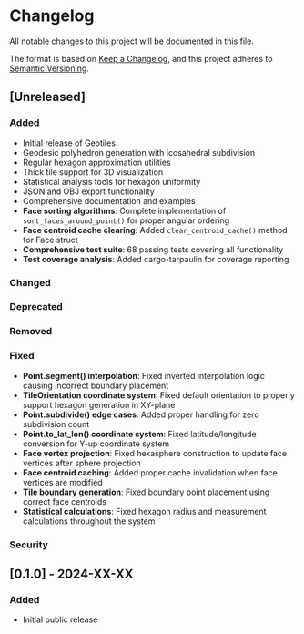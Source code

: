 # Changelog

All notable changes to this project will be documented in this file.

The format is based on [Keep a Changelog](https://keepachangelog.com/en/1.0.0/),
and this project adheres to [Semantic Versioning](https://semver.org/spec/v2.0.0.html).

## [Unreleased]

### Added
- Initial release of Geotiles
- Geodesic polyhedron generation with icosahedral subdivision
- Regular hexagon approximation utilities
- Thick tile support for 3D visualization
- Statistical analysis tools for hexagon uniformity
- JSON and OBJ export functionality
- Comprehensive documentation and examples
- **Face sorting algorithms**: Complete implementation of `sort_faces_around_point()` for proper angular ordering
- **Face centroid cache clearing**: Added `clear_centroid_cache()` method for Face struct
- **Comprehensive test suite**: 68 passing tests covering all functionality
- **Test coverage analysis**: Added cargo-tarpaulin for coverage reporting

### Changed

### Deprecated

### Removed

### Fixed
- **Point.segment() interpolation**: Fixed inverted interpolation logic causing incorrect boundary placement
- **TileOrientation coordinate system**: Fixed default orientation to properly support hexagon generation in XY-plane  
- **Point.subdivide() edge cases**: Added proper handling for zero subdivision count
- **Point.to_lat_lon() coordinate system**: Fixed latitude/longitude conversion for Y-up coordinate system
- **Face vertex projection**: Fixed hexasphere construction to update face vertices after sphere projection
- **Face centroid caching**: Added proper cache invalidation when face vertices are modified
- **Tile boundary generation**: Fixed boundary point placement using correct face centroids
- **Statistical calculations**: Fixed hexagon radius and measurement calculations throughout the system

### Security

## [0.1.0] - 2024-XX-XX

### Added
- Initial public release
